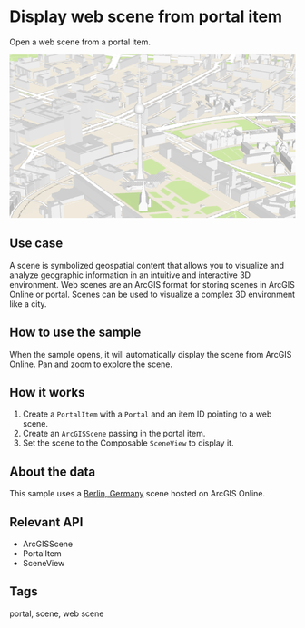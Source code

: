# Display web scene from portal item

Open a web scene from a portal item.

![Image of display web scene from portal item](display-web-scene-from-portal-item.png)

## Use case

A scene is symbolized geospatial content that allows you to visualize and analyze geographic information in an intuitive and interactive 3D environment. Web scenes are an ArcGIS format for storing scenes in ArcGIS Online or portal. Scenes can be used to visualize a complex 3D environment like a city.

## How to use the sample

When the sample opens, it will automatically display the scene from ArcGIS Online. Pan and zoom to explore the scene.

## How it works

1. Create a `PortalItem` with a `Portal` and an item ID pointing to a web scene.
2. Create an `ArcGISScene` passing in the portal item.
3. Set the scene to the Composable `SceneView` to display it.

## About the data

This sample uses a [Berlin, Germany](https://www.arcgis.com/home/item.html?id=31874da8a16d45bfbc1273422f772270) scene hosted on ArcGIS Online.

## Relevant API

* ArcGISScene
* PortalItem
* SceneView

## Tags

portal, scene, web scene
